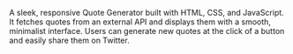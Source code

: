 A sleek, responsive Quote Generator built with HTML, CSS, and JavaScript.
It fetches quotes from an external API and displays them with a smooth, minimalist interface. 
Users can generate new quotes at the click of a button and easily share them on Twitter.
